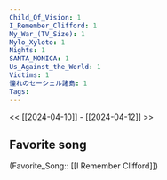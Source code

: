 ```yaml
---
Child_Of_Vision: 1
I_Remember_Clifford: 1
My_War_(TV_Size): 1
Mylo_Xyloto: 1
Nights: 1
SANTA_MONICA: 1
Us_Against_the_World: 1
Victims: 1
憧れのセーシェル諸島: 1
Tags: 
---
```

 << [[2024-04-10]] - [[2024-04-12]] >> 
## Favorite song
(Favorite_Song:: [[I Remember Clifford]])
